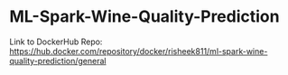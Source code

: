 # ML-Spark-Wine-Quality-Prediction
Link to DockerHub Repo: https://hub.docker.com/repository/docker/risheek811/ml-spark-wine-quality-prediction/general
